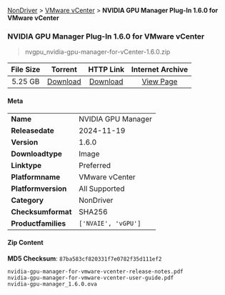 
[NonDriver](/README.md)  >  [VMware vCenter](/index/NonDriver/VMware_vCenter.md)  >  **NVIDIA GPU Manager Plug-In 1.6.0 for VMware vCenter**


###    NVIDIA GPU Manager Plug-In 1.6.0 for VMware vCenter

> nvgpu_nvidia-gpu-manager-for-vCenter-1.6.0.zip   


| **File Size** | **Torrent**  | **HTTP Link** | **Internet Archive** |
|:-------------:|:------------:|:-------------:|:--------------------:|
| 5.25 GB |  [Download](https://archive.org/download/nvgpu_nvidia-gpu-manager-for-vCenter-1.6.0.zip/nvgpu_nvidia-gpu-manager-for-vCenter-1.6.0.zip_archive.torrent)       | [Download](https://archive.org/compress/nvgpu_nvidia-gpu-manager-for-vCenter-1.6.0.zip) | [View Page](https://archive.org/details/nvgpu_nvidia-gpu-manager-for-vCenter-1.6.0.zip)       |

#### Meta

<table>
<tr><td><strong>Name</strong></td><td>NVIDIA GPU Manager</td></tr>
<tr><td><strong>Releasedate</strong></td><td>2024-11-19</td></tr>
<tr><td><strong>Version</strong></td><td>1.6.0</td></tr>
<tr><td><strong>Downloadtype</strong></td><td>Image</td></tr>
<tr><td><strong>Linktype</strong></td><td>Preferred</td></tr>
<tr><td><strong>Platformname</strong></td><td>VMware vCenter</td></tr>
<tr><td><strong>Platformversion</strong></td><td>All Supported</td></tr>
<tr><td><strong>Category</strong></td><td>NonDriver</td></tr>
<tr><td><strong>Checksumformat</strong></td><td>SHA256</td></tr>
<tr><td><strong>Productfamilies</strong></td><td><code>['NVAIE', 'vGPU']</code></td></tr>
</table>

#### Zip Content

**MD5 Checksum**: `87ba583cf820331f7e0782f35d111ef2`

```text
nvidia-gpu-manager-for-vmware-vcenter-release-notes.pdf
nvidia-gpu-manager-for-vmware-vcenter-user-guide.pdf
nvidia-gpu-manager_1.6.0.ova
```